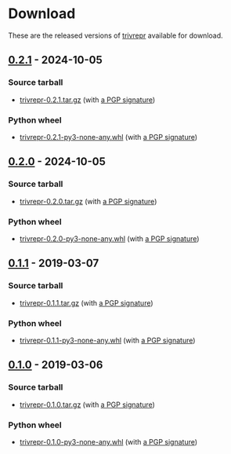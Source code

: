 <!--
SPDX-FileCopyrightText: Peter Pentchev <roam@ringlet.net>
SPDX-License-Identifier: BSD-2-Clause
-->

# Download

These are the released versions of [trivrepr](index.md) available for download.

## [0.2.1] - 2024-10-05

### Source tarball

- [trivrepr-0.2.1.tar.gz](https://devel.ringlet.net/files/devel/trivrepr/trivrepr-0.2.1.tar.gz)
  (with [a PGP signature](https://devel.ringlet.net/files/devel/trivrepr/trivrepr-0.2.1.tar.gz.asc))

### Python wheel

- [trivrepr-0.2.1-py3-none-any.whl](https://devel.ringlet.net/files/devel/trivrepr/trivrepr-0.2.1-py3-none-any.whl)
  (with [a PGP signature](https://devel.ringlet.net/files/devel/trivrepr/trivrepr-0.2.1-py3-none-any.whl.asc))

## [0.2.0] - 2024-10-05

### Source tarball

- [trivrepr-0.2.0.tar.gz](https://devel.ringlet.net/files/devel/trivrepr/trivrepr-0.2.0.tar.gz)
  (with [a PGP signature](https://devel.ringlet.net/files/devel/trivrepr/trivrepr-0.2.0.tar.gz.asc))

### Python wheel

- [trivrepr-0.2.0-py3-none-any.whl](https://devel.ringlet.net/files/devel/trivrepr/trivrepr-0.2.0-py3-none-any.whl)
  (with [a PGP signature](https://devel.ringlet.net/files/devel/trivrepr/trivrepr-0.2.0-py3-none-any.whl.asc))

## [0.1.1] - 2019-03-07

### Source tarball

- [trivrepr-0.1.1.tar.gz](https://devel.ringlet.net/files/devel/trivrepr/trivrepr-0.1.1.tar.gz)
  (with [a PGP signature](https://devel.ringlet.net/files/devel/trivrepr/trivrepr-0.1.1.tar.gz.asc))

### Python wheel

- [trivrepr-0.1.1-py3-none-any.whl](https://devel.ringlet.net/files/devel/trivrepr/trivrepr-0.1.1-py3-none-any.whl)
  (with [a PGP signature](https://devel.ringlet.net/files/devel/trivrepr/trivrepr-0.1.1-py3-none-any.whl.asc))

## [0.1.0] - 2019-03-06

### Source tarball

- [trivrepr-0.1.0.tar.gz](https://devel.ringlet.net/files/devel/trivrepr/trivrepr-0.1.0.tar.gz)
  (with [a PGP signature](https://devel.ringlet.net/files/devel/trivrepr/trivrepr-0.1.0.tar.gz.asc))

### Python wheel

- [trivrepr-0.1.0-py3-none-any.whl](https://devel.ringlet.net/files/devel/trivrepr/trivrepr-0.1.0-py3-none-any.whl)
  (with [a PGP signature](https://devel.ringlet.net/files/devel/trivrepr/trivrepr-0.1.0-py3-none-any.whl.asc))

[0.2.1]: https://gitlab.com/ppentchev/trivrepr/-/tags/0.2.1
[0.2.0]: https://gitlab.com/ppentchev/trivrepr/-/tags/0.2.0
[0.1.1]: https://gitlab.com/ppentchev/trivrepr/-/tags/0.1.1
[0.1.0]: https://gitlab.com/ppentchev/trivrepr/-/tags/0.1.0
